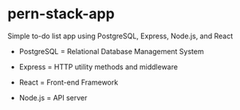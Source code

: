 # pern-stack-app

Simple to-do list app using PostgreSQL, Express, Node.js, and React

- PostgreSQL = Relational Database Management System

- Express = HTTP utility methods and middleware

- React = Front-end Framework

- Node.js = API server

